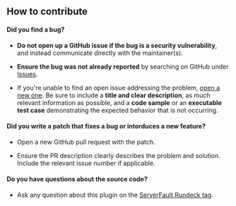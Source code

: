 ## How to contribute

#### **Did you find a bug?**

* **Do not open up a GitHub issue if the bug is a security vulnerability**, and instead communicate directly with the maintainer(s).

* **Ensure the bug was not already reported** by searching on GitHub under [Issues](https://github.com/kdebisschop/rundeck-rancher-node-plugin/issues).

* If you're unable to find an open issue addressing the problem, [open a new one](https://github.com/kdebisschop/rundeck-rancher-node-plugin/issues/new). Be sure to include a **title and clear description**, as much relevant information as possible, and a **code sample** or an **executable test case** demonstrating the expected behavior that is not occurring.

#### **Did you write a patch that fixes a bug or intorduces a new feature?**

* Open a new GitHub pull request with the patch.

* Ensure the PR description clearly describes the problem and solution. Include the relevant issue number if applicable.

#### **Do you have questions about the source code?**

* Ask any question about this plugin on the [ServerFault Rundeck tag](https://serverfault.com/questions/tagged/rundeck).
